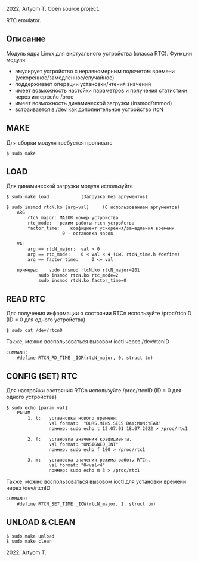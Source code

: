 2022, Artyom T.
Open source project. 

RTC emulator.

Описание
----------------
Модуль ядра Linux для виртуального устройства (класса RTC).
Функции модуля:
* эмулирует устройство с неравномерным подсчетом времени (ускоренное/замедленное/случайное)
* поддерживает операции установки/чтения значений
* имеет возможность настойки параметров и получения статистики через интерфейс /proc
* имеет возможность динамической загрузки (insmod/rmmod)
* встраивается в /dev как дополнительное устройство rtcN


MAKE
----------------
Для сборки модуля требуется прописать

	$ sudo make


LOAD
----------------
Для динамической загрузки модуля используйте

	$ sudo make load			(Загрузка без аргументов)

	$ sudo insmod rtcN.ko [arg=val]		(С использованием аргументов)
		ARG
			rtcN_major:	MAJOR номер устройства
			rtc_mode:	режим работы rtcn устройства
			factor_time: 	коэфициент ускорения/замедления времени
						 0 - остановка часов
		
		VAL
			arg == rtcN_major: 	val > 0 
			arg == rtc_mode:	0 < val < 4	(См. rtcN_time.h #define)
			arg == factor_time: 	0 <= val
			
		примеры: 	sudo insmod rtcN.ko rtcN_major=201
				sudo insmod rtcN.ko rtc_mode=2
				sudo insmod rtcN.ko factor_time=0	



READ RTC
----------------
Для получения информации о состоянии RTCn используйте /proc/rtcnID (ID = 0 для одного устройства)
	
	$ sudo cat /dev/rtcn0

Также, можно воспользоваться вызовом ioctl через /dev/rtcnID
	
	COMMAND:
		#define RTCN_RD_TIME _IOR(rtcN_major, 0, struct tm)


CONFIG (SET) RTC
----------------
Для настройки состояния RTCn используйте /proc/rtcnID (ID = 0 для одного устройства)

	$ sudo echo [param val]
		PARAM
			1. t: 	устаановка нового времени. 
					val format:  "OURS.MINS.SECS DAY:MON:YEAR" 
					пример: sudo echo t 12.07.01 18.07.2022 > /proc/rtc1
			
			2. f:	установка значения коэфициента.
					val format: "UNSIGNED_INT"
					пример: sudo echo f 100 > /proc/rtc1
					
			3. m:	установка значения режима работы RTCn.
					val format: "0<val<4"
					пример: sudo echo m 3 > /proc/rtc1

Также, можно воспользоваться вызовом ioctl для установки времени через /dev/rtcnID
	
	COMMAND:
		#define RTCN_SET_TIME _IOW(rtcN_major, 1, struct tm)
	
	
UNLOAD & CLEAN
----------------
	$ sudo make unload
	$ sudo make clean



2022, Artyom T.
